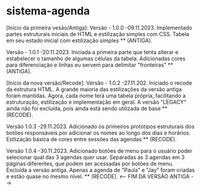 # sistema-agenda
[Início da primeira vesão/Antiga]: Versão - 1.0.0
-09.11.2023. Implementado partes estruturais iniciais de HTML e estilização simples com CSS. Tabela em seu estado inicial com estilização simples ** (ANTIGA).

Versão - 1.0.1
-20.11.2023. Iniciada a primeira parte que tenta alterar e estabelecer o tamanho de algumas células da tabela. Adicionadas cores para diferenciação e linhas eu servem para delimitar "fronteiras" ** (ANTIGA).

[Início da nova versão/Recode]: Versão - 1.0.2
-27.11.202. Iniciado o recode da estrutura HTML. A grande maioria das estilizações da versão antiga foram mantidas. Agora, cada nome terá uma tabela própria, facilitando a estruturação, estilização e implementação em geral. A versão "LEGACY" ainda não foi excluída, pois ainda está sendo utilizada de base ** (RECODE).

Versão 1.0.3
-29.11.2023. Adicionado os primeiros protótipos estruturais dos botões responsáveis por adicionar os nomes ao longo dos dias e horários. Estlização básica de cores entre sessões das agendas ** (RECODE).

Versão 1.0.4
-30.11.2023. Adicionado botões de menu para o usuário poder selecionar qual das 3 agendas quer usar. Separadas as 3 agendas em 3 páginas diferentes, que podem ser acessadas por botões de menu. Excluída a versão antiga. Apenas a agenda de "Paula" e "Jay" foram criadas e estão quase no mesmo nível. ** (RECODE).
<-- FIM DA VERSÃO ANTIGA -->
